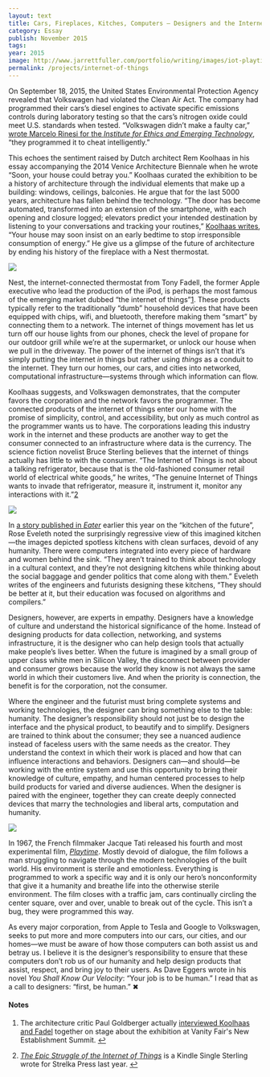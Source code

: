 ```yaml
---
layout: text
title: Cars, Fireplaces, Kitches, Computers — Designers and the Internet of Things
category: Essay
publish: November 2015
tags:
year: 2015
image: http://www.jarrettfuller.com/portfolio/writing/images/iot-playtime.jpg
permalink: /projects/internet-of-things
---
```


<p>On September 18, 2015, the United States Environmental Protection Agency revealed that Volkswagen had violated the Clean Air Act. The company had programmed their cars’s diesel engines to activate specific emissions controls during laboratory testing so that the cars’s nitrogen oxide could meet U.S. standards when tested. “Volkswagen didn’t make a faulty car,” <a href="http://ieet.org/index.php/IEET/more/rinesi20150925">wrote Marcelo Rinesi for the <i>Institute for Ethics and Emerging Technology</i></a>, “they programmed it to cheat intelligently.”</p>

<p>This echoes the sentiment raised by Dutch architect Rem Koolhaas in his essay accompanying the 2014 Venice Architecture Biennale when he wrote “Soon, your house could betray you.” Koolhaas curated the exhibition to be a history of architecture through the individual elements that make up a building: windows, ceilings, balconies. He argue that for the last 5000 years, architecture has fallen behind the technology. “The door has become automated, transformed into an extension of the smartphone, with each opening and closure logged; elevators predict your intended destination by listening to your conversations and tracking your routines,” <a href="https://artforum.com/inprint/issue=201504">Koolhaas writes</a>, “Your house may soon insist on an early bedtime to stop irresponsible consumption of energy.” He give us a glimpse of the future of architecture by ending his history of the fireplace with a Nest thermostat.</p>

<p><img src="http://www.jarrettfuller.com/portfolio/writing/images/iot-fireplace.jpg"></p>

<p>Nest, the internet-connected thermostat from Tony Fadell, the former Apple executive who lead the production of the iPod, is perhaps the most famous of the emerging market dubbed “the internet of things”<a id="footnote-1-ref" class="footnote" href="#footnote-1">1</a>. These products typically refer to the traditionally “dumb” household devices that have been equipped with chips, wifi, and bluetooth, therefore making them “smart” by connecting them to a network. The internet of things movement has let us turn off our house lights from our phones, check the level of propane for our outdoor grill while we’re at the supermarket, or unlock our house when we pull in the driveway. The power of the internet of things isn’t that it’s simply putting the internet <i>in</i> things but rather using <i>things</i> as a conduit to the internet. They turn our homes, our cars, and cities into networked, computational infrastructure—systems through which information can flow.</p>

<p>Koolhaas suggests, and Volkswagen demonstrates, that the computer favors the corporation and the network favors the programmer. The connected products of the internet of things enter our home with the promise of simplicity, control, and accessibility, but only as much control as the programmer wants us to have. The corporations leading this industry work in the internet and these products are another way to get the consumer connected to an infrastructure where data is the currency. The science fiction novelist Bruce Sterling believes that the internet of things actually has little to with the consumer. “The Internet of Things is not about a talking refrigerator, because that is the old-fashioned consumer retail world of electrical white goods,” he writes, “The genuine Internet of Things wants to invade that refrigerator, measure it, instrument it, monitor any interactions with it.”<a id="footnote-2-ref" class="footnote" href="#footnote-2">2</a></p>

<p><img src="http://www.jarrettfuller.com/portfolio/writing/images/iot-kitchen.jpg"></p>

<p>In <a href="http://www.eater.com/2015/9/15/9326775/the-kitchen-of-the-future-has-failed-us">a story published in <i>Eater</i></a> earlier this year on the “kitchen of the future”, Rose Eveleth noted the surprisingly regressive view of this imagined kitchen—the images depicted spotless kitchens with clean surfaces, devoid of any humanity. There were computers integrated into every piece of hardware and women behind the sink. “They aren’t trained to think about technology in a cultural context, and they’re not designing kitchens while thinking about the social baggage and gender politics that come along with them.” Eveleth writes of the engineers and futurists designing these kitchens, “They should be better at it, but their education was focused on algorithms and compilers.”</p>

<p>Designers, however, are experts in empathy. Designers have a knowledge of culture and understand the historical significance of the home. Instead of designing products for data collection, networking, and systems infrastructure, it is the designer who can help design tools that actually make people’s lives better. When the future is imagined by a small group of upper class white men in Silicon Valley, the disconnect between provider and consumer grows because the world they know is not always the same world in which their customers live. And when the priority is connection, the benefit is for the corporation, not the consumer.</p>

<p>Where the engineer and the futurist must bring complete systems and working technologies, the designer can bring something else to the table: humanity. The designer’s responsibility should not just be to design the interface and the physical product, to beautify and to simplify. Designers are trained to think about the consumer; they see a nuanced audience instead of faceless users with the same needs as the creator. They understand the context in which their work is placed and how that can influence interactions and behaviors. Designers can—and should—be working with the entire system and use this opportunity to bring their knowledge of culture, empathy, and human centered processes to help build products for varied and diverse audiences. When the designer is paired with the engineer, together they can create deeply connected devices that marry the technologies and liberal arts, computation and humanity.</p>

<p><img src="http://www.jarrettfuller.com/portfolio/writing/images/iot-playtime.jpg"></p>

<p>In 1967, the French filmmaker Jacque Tati released his fourth and most experimental film, <a href="https://en.wikipedia.org/wiki/Playtime"><i>Playtime</i></a>. Mostly devoid of dialogue, the film follows a man struggling to navigate through the modern technologies of the built world. His environment is sterile and emotionless. Everything is programmed to work a specific way and it is only our hero’s nonconformity that give it a humanity and breathe life into the otherwise sterile environment. The film closes with a traffic jam, cars continually circling the center square, over and over, unable to break out of the cycle. This isn’t a bug, they were programmed this way.</p>

<p>As every major corporation, from Apple to Tesla and Google to Volkswagen, seeks to put more and more computers into our cars, our cities, and our homes—we must be aware of how those computers can both assist us and betray us. I believe it is the designer’s responsibility to ensure that these computers don’t rob us of our humanity and help design products that assist, respect, and bring joy to their users. As Dave Eggers wrote in his novel <i>You Shall Know Our Velocity</i>: “Your job is to be human.” I read that as a call to designers: “first, be human.” &#10006;</p>

<!--Footnotes -->
<div class="notes">
<h4>Notes</h4>

<ol>
<li><p id="footnote-1">The architecture critic Paul Goldberger actually <a href="https://www.youtube.com/watch?v=YiSl0gVfLrw">interviewed Koolhaas and Fadel</a> together on stage about the exhibition at Vanity Fair's New Establishment Summit. <a href="#footnote-1-ref">&#8617</a></p></li>

<li><p id="footnote-2"><a href="http://www.amazon.com/Epic-Struggle-Internet-Things-ebook/dp/B00N7EKIJ4/ref=sr_1_1?ie=UTF8&qid=1449021607&sr=8-1&keywords=the+epic+struggle+of+the+internet+of+things"><i>The Epic Struggle of the Internet of Things</i></a> is a Kindle Single Sterling wrote for Strelka Press last year. <a href="#footnote-2-ref">&#8617</a></p></li>
</ol>
</div>

